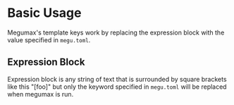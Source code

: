 # Basic Usage

Megumax's template keys work by replacing the expression block with the value specified in `megu.toml`.

## Expression Block

Expression block is any string of text that is surrounded by square brackets like this "[foo]" but only the keyword specified in `megu.toml` will be replaced when megumax is run.
